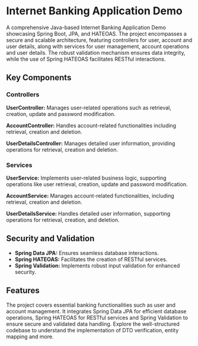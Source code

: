 # Internet Banking Application Demo

A comprehensive Java-based Internet Banking Application Demo showcasing Spring Boot, JPA, and HATEOAS. The project encompasses a secure and scalable architecture, featuring controllers for user, account and user details, along with services for user management, account operations and user details. The robust validation mechanism ensures data integrity, while the use of Spring HATEOAS facilitates RESTful interactions.

## Key Components

### Controllers

**UserController:** Manages user-related operations such as retrieval, creation, update and password modification.

**AccountController:** Handles account-related functionalities including retrieval, creation and deletion.

**UserDetailsController:** Manages detailed user information, providing operations for retrieval, creation and deletion.

### Services

**UserService:** Implements user-related business logic, supporting operations like user retrieval, creation, update and password modification.

**AccountService:** Manages account-related functionalities, including retrieval, creation and deletion.

**UserDetailsService:** Handles detailed user information, supporting operations for retrieval, creation, and deletion.

## Security and Validation

- **Spring Data JPA:** Ensures seamless database interactions.
- **Spring HATEOAS:** Facilitates the creation of RESTful services.
- **Spring Validation:** Implements robust input validation for enhanced security.

## Features

The project covers essential banking functionalities such as user and account management. It integrates Spring Data JPA for efficient database operations, Spring HATEOAS for RESTful services and Spring Validation to ensure secure and validated data handling. 
Explore the well-structured codebase to understand the implementation of DTO verification, entity mapping and more.
